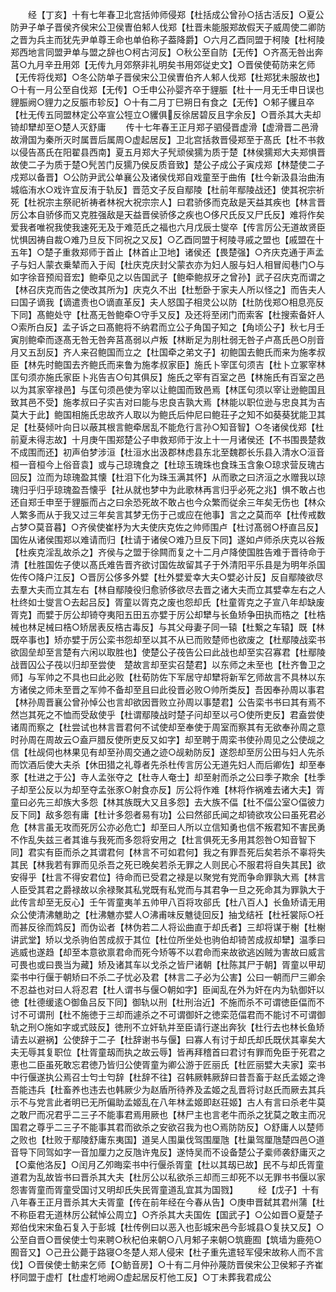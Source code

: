 <!-- { "loadSidebar": true } -->
　　经【丁亥】十有七年春卫北宫括帅师侵郑【杜括成公曾孙○括古活反】○夏公防尹子单子晋侯齐侯宋公卫侯曺伯邾人伐郑【杜晋未能服郑故假天子威周使二卿防之晋为兵主而犹先尹单尊王命也单伯称子葢降爵】○六月乙酉同盟于柯陵【杜柯陵郑西地言同盟尹单与盟之辞也○柯古河反】○秋公至自防【无传】○齐髙无咎出奔莒○九月辛丑用郊【无传九月郊祭非礼明矣书用郊従史文】○晋侯使荀防来乞师【无传将伐郑】○冬公防单子晋侯宋公卫侯曺伯齐人邾人伐郑【杜郑犹未服故也】○十有一月公至自伐郑【无传】○壬申公孙婴齐卒于貍脤【杜十一月无壬申日误也貍脤阙○貍力之反脤市轸反】○十有二月丁巳朔日有食之【无传】○邾子貜且卒【杜无传五同盟林定公卒宣公牼立○貜俱反徐居碧反且字余反】○晋杀其大夫却锜却犫却至○楚人灭舒庸
　　传十七年春王正月郑子驷侵晋虚滑【虚滑晋二邑滑故滑国为秦所灭时属晋后属周○虚起居反】卫北宫括救晋侵郑至于髙氏【杜不书救以侵告髙氏在阳翟县西南】夏五月郑大子髠顽侯獳为质于楚【林侯獳郑大夫郑惧晋故使二子为质于楚○髠苦门反獳乃侯反质音致】楚公子成公子寅戍郑【林楚使二子戍郑以备晋】○公防尹武公单襄公及诸侯伐郑自戏童至于曲侑【杜今新汲县治曲洧城临洧水○戏许宜反洧于轨反】晋范文子反自鄢陵【杜前年鄢陵战还】使其祝宗祈死【杜祝宗主祭祀祈祷者林祝大祝宗宗人】曰君骄侈而克敌是天益其疾也【林言晋厉公本自骄侈而又克胜强敌是天益晋侯骄侈之疾也○侈尺氏反又尸氏反】难将作矣爱我者唯祝我使我速死无及于难范氏之福也六月戊辰士燮卒【传言厉公无道故贤臣忧惧因祷自裁○难乃旦反下同祝之又反】○乙酉同盟于柯陵寻戚之盟也【戚盟在十五年】○楚子重救郑师于首止【林首止卫地】诸侯还【畏楚强】○齐庆克通于声孟子与妇人蒙衣乗辇而入于闳【杜庆克庆封父蒙衣亦为妇人服与妇人相冒闳巷门○与如字徐音预闳音宏】鲍牵见之以告国武子【鲍牵鲍叔牙之曾孙】武子召庆克而谓之【林召庆克而告之使改其所为】庆克久不出【杜慙卧于家夫人所以怪之】而告夫人曰国子谪我【谪遣责也○谪直革反】夫人怒国子相灵公以防【杜防伐郑○相息亮反下同】髙鲍处守【杜髙无咎鲍牵○守手又反】及还将至闭门而索客【杜搜索备奸人○索所白反】孟子诉之曰髙鲍将不纳君而立公子角国子知之【角顷公子】秋七月壬寅刖鲍牵而逐髙无咎无咎奔莒髙弱以卢叛【林断足为刖杜弱无咎子卢髙氏邑○刖音月又五刮反】齐人来召鲍国而立之【杜国牵之弟文子】初鲍国去鲍氏而来为施孝叔臣【林先时鲍国去齐鲍氏而来鲁为施孝叔家臣】施氏卜宰匡句须吉【杜卜立冢宰林匡句须亦施氏家臣卜兆告吉○句其俱反】施氏之宰有百室之邑【林施氏有百室之邑以为其家宰禄邑】与匡句须邑使为宰以让鲍国而致邑焉【林匡句须以宰让逊鲍国且致其邑不受】施孝叔曰子实吉对曰能与忠良吉孰大焉【林能以职位逊与忠良其为吉莫大于此】鲍国相施氏忠故齐人取以为鲍氏后仲尼曰鲍荘子之知不如葵葵犹能卫其足【杜葵倾叶向日以蔽其根言鲍牵居乱不能危行言孙○知音智】○冬诸侯伐郑【杜前夏未得志故】十月庚午围郑楚公子申救郑师于汝上十一月诸侯还【不书围畏楚救不成围而还】初声伯梦涉洹【杜洹水出汲郡林虑县东北至魏郡长乐县入清水○洹音桓一音桓今上俗音袁】或与己琼瑰食之【杜琼玉瑰珠也食珠玉含象○琼求营反瑰古回反】泣而为琼瑰盈其懐【杜泪下化为珠玉满其怀】从而歌之曰济洹之水赠我以琼瑰归乎归乎琼瑰盈吾懐乎【社从就也梦中为此歌林再言归乎必死之兆】惧不敢占也还自郑壬申至于貍脤而占之曰余恐死故不敢占也今众繁而従余三年矣无伤也【林众人繁多而从于我又过三年矣言其梦无伤于己或应在他事】言之之莫而卒【杜传戒数占梦○莫音暮】○齐侯使崔杼为大夫使庆克佐之帅师围卢【杜讨髙弱○杼直吕反】国佐从诸侯围郑以难请而归【杜请于诸侯○难乃旦反下同】遂如卢师杀庆克以谷叛【杜疾克淫乱故杀之】齐侯与之盟于徐闗而复之十二月卢降使国胜告难于晋待命于清【杜胜国佐子使以髙氏难告晋齐欲讨国佐故留其子于外清阳平乐县是为明年杀国佐传○降户江反】○晋厉公侈多外嬖【杜外嬖爱幸大夫○嬖必计反】反自鄢陵欲尽去羣大夫而立其左右【林自鄢陵役归愈骄侈欲尽去晋之诸大夫而立其嬖幸左右之人杜终如士燮言○去起吕反】胥童以胥克之废也怨却氏【杜童胥克之子宣八年却缺废胥克】而嬖于厉公却锜夺夷阳五田五亦嬖于厉公却犫与长鱼矫争田执而梏之【杜梏械也林足械曰梏○矫居表反梏古毒反】与其父母妻子同一辕【杜繋之车辕】既【林既卒事也】矫亦嬖于厉公栾书怨却至以其不从已而败楚师也欲废之【杜鄢陵战栾书欲固垒却至言楚有六闲以取胜也】使楚公子茷告公曰此战也却至实召寡君【杜鄢陵战晋囚公子茷以归却至尝使　楚故言却至实召楚君】以东师之未至也【杜齐鲁卫之师】与军帅之不具也曰此必败【杜荀防佐下军居守却犫将新军乞师故言不具林以东方诸侯之师未至晋之军帅不备却至且曰此役晋必败○帅所类反】吾因奉孙周以事君【林孙周晋襄公曾孙悼公也言却欲因晋败立孙周以事楚君】公告栾书书曰其有焉不然岂其死之不恤而受敌使乎【杜谓鄢陵战时楚子问却至以弓○使所吏反】君盍尝使诸周而察之【杜尝试也林言晋君何不试使却至奉使于周室而察其有无欲奉孙周之意时孙周在周故云○盍戸腊反使所吏反又如字】却至聘于周栾书使孙周见之公使觇之信【杜觇伺也林果见有却至孙周交通之迹○觇勑防反】遂怨却至厉公田与妇人先杀而饮酒后使大夫杀【休田猎之礼尊者先杀杜传言厉公无道先妇人而后卿佐】却至奉豕【杜进之于公】寺人孟张夺之【杜寺人奄士】却至射而杀之公曰季子欺余【杜季子却至公反以为却至夺孟张豕○射食亦反】厉公将作难【林将作祸难去诸大夫】胥童曰必先三却族大多怨【林其族既大又且多怨】去大族不偪【杜不偪公室○偪彼力反下同】敌多怨有庸【杜计多怨者易有功】公曰然郤氏闻之却锜欲攻公曰虽死君必危【林言虽无攻而死厉公亦必危亡】却至曰人所以立信知勇也信不叛君知不害民勇不作乱失兹三者其谁与我死而多怨将安用之【杜言俱死无多用其怨咎○知音智下同】君实有臣而杀之其谓君何【林言不可如君何】我之有罪吾死后矣若杀不辜将失其民【林我若有罪而见杀吾之死已晚矣若杀无罪之人则民心不服君将自失其民】欲安得乎【杜言不得安君位】待命而已受君之禄是以聚党有党而争命罪孰大焉【林言人臣受其君之爵禄故以余禄聚其私党既有私党而与其君争一旦之死命其为罪孰大于此传言却至无反心】壬午胥童夷羊五帅甲八百将攻郤氏【杜八百人】长鱼矫请无用众公使清沸魋助之【杜沸魋亦嬖人○沸甫味反魋徒回反】抽戈结衽【杜衽裳际○衽而甚反徐而鸩反】而伪讼者【林伪若二人将讼曲直于却氏者】三却将谋于榭【杜榭讲武堂】矫以戈杀驹伯苦成叔于其位【杜位所坐处也驹伯却锜苦成叔却犫】温季曰逃威也遂趋【却至本意欲禀君命而死今矫等不以君命而来故欲逃凶贼为害故曰威言可畏也或曰畏当为藏】矫及诸其车以戈杀之皆尸诸朝【杜陈其尸于朝】胥童以甲刧栾书中行偃于朝矫曰不杀二子忧必及君【林言二子必为公害】公曰一朝而尸三卿余不忍益也对曰人将忍君【杜人谓书与偃○朝如字】臣闻乱在外为奸在内为轨御奸以徳【杜德缓逺○御鱼吕反下同】御轨以刑【杜刑治近】不施而杀不可谓徳臣偪而不讨不可谓刑【杜不施徳于三却而遽杀之不可谓御奸之徳栾范偪君而不能讨不可谓御轨之刑○施如字或式豉反】徳刑不立奸轨并至臣请行遂出奔狄【杜行去也林长鱼矫请去以避祸】公使辞于二子【杜辞谢书与偃】曰寡人有讨于却氏却氏既伏其辜矣大夫无辱其复职位【杜胥童刼而执之故云辱】皆再拜稽首曰君讨有罪而免臣于死君之恵也二臣虽死敢忘君徳乃皆归公使胥童为卿公游于匠丽氏【杜匠丽嬖大夫家】栾书中行偃遂执公焉召士匄士匄辞【杜辞不往】召韩厥韩厥辞曰昔吾畜于赵氏孟姬之谗吾能违兵【杜畜养也违去也韩厥少为赵盾所待养及孟姬之乱晋将讨赵氏而厥去其兵示不与党言此者明已无所偏助孟姬乱在八年林孟姬即赵荘姬】古人有言曰杀老牛莫之敢尸而况君乎二三子不能事君焉用厥也【林尸主也言老牛而杀之犹莫之敢主而况国君之尊乎二三子不能事其君而欲杀之安欲召我为也○焉防防反】○舒庸人以楚师之败也【杜败于鄢陵舒庸东夷国】道吴人围巢伐驾围厘虺【杜巢驾厘虺楚四邑○道音导下同驾如字一音加厘力之反虺许鬼反】遂恃吴而不设备楚公子槖师袭舒庸灭之【○槖他洛反】○闰月乙夘晦栾书中行偃杀胥童【杜以其刼已故】民不与却氏胥童道君为乱故皆书曰晋杀其大夫【杜厉公以私欲杀三却而三却死不以无罪书书偃以家怨害胥童而胥童受国讨又明却氏失民胥童道乱宜其为国戮】
　　经【戊子】十有八年春王正月晋杀其大夫胥童【传在前年经在今春从告】○庚申晋弑其君州蒲【杜不称臣君无道林厉公弑悼公周立】○齐杀其大夫国佐【国武子】○公如晋○夏楚子郑伯伐宋宋鱼石复入于彭城【杜传例曰以恶入也彭城宋邑今彭城县○复扶又反】○公至自晋○晋侯使士匄来聘○秋杞伯来朝○八月邾子来朝○筑鹿囿【筑墙为鹿苑○囿音又】○己丑公薨于路寝○冬楚人郑人侵宋【杜子重先遣轻军侵宋故称人而不言伐】○晋侯使士鲂来乞师【○鲂音房】○十有二月仲孙蔑防晋侯宋公卫侯邾子齐崔杼同盟于虚朾【杜虚朾地阙○虚起居反朾他工反】○丁未葬我君成公
